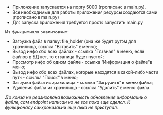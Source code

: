 * Приложение запускается на порту 5000 (прописано в main.py).
* Все необходимые для работы приложения ресурсы создаются сами (прописано в main.py)
* Для запуска приложения требуется просто запустить main.py

Из функционала реализовано:
* Загрузка файл в папку: file_holder (она же будет рутом для хранилища, ссылка "Вставить" в меню);
* Вывод инфо обо всех файлах - ссылка "Главная" в меню, если файлов в БД нет, то страница будет пустой;
* Просмотр инфо об одном файле - ссылка "Информация о файле"в меню;
* Вывод инфо обо всех файлах, которые находятся в какой-либо части пути - ссылка "Поиск" в меню;
* Загрузка файла из хранилища - ссылка "Загрузить" в меню файла;
* Удаления файла из хранилища - ссылка "Удалить" в меню файла.

_До конца не реализована возможность обновления информации о файле, сам endpoint написан но не все пока еще сделал._
_К функционалу синхронизации еще пока не приступал._

